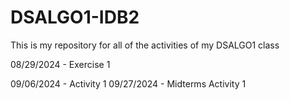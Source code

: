 # DSALGO1-IDB2
This is my repository for all of the activities of my DSALGO1 class

08/29/2024 - Exercise 1

09/06/2024 - Activity 1
09/27/2024 - Midterms Activity 1
